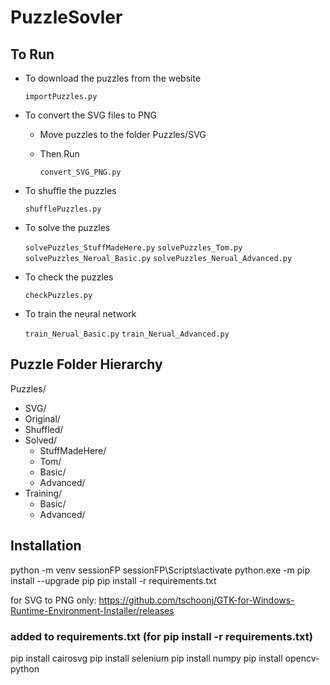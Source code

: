 # PuzzleSovler

## To Run

- To download the puzzles from the website

  `importPuzzles.py`

- To convert the SVG files to PNG

  - Move puzzles to the folder Puzzles/SVG
  - Then Run

    `convert_SVG_PNG.py`

- To shuffle the puzzles

  `shufflePuzzles.py`

- To solve the puzzles

  `solvePuzzles_StuffMadeHere.py`
  `solvePuzzles_Tom.py`
  `solvePuzzles_Nerual_Basic.py`
  `solvePuzzles_Nerual_Advanced.py`

- To check the puzzles

  `checkPuzzles.py`

- To train the neural network

  `train_Nerual_Basic.py`
  `train_Nerual_Advanced.py`

## Puzzle Folder Hierarchy

Puzzles/

- SVG/
- Original/
- Shuffled/
- Solved/
  - StuffMadeHere/
  - Tom/
  - Basic/
  - Advanced/
- Training/
  - Basic/
  - Advanced/

## Installation

python -m venv sessionFP
sessionFP\Scripts\activate
python.exe -m pip install --upgrade pip
pip install -r requirements.txt

for SVG to PNG only:
https://github.com/tschoonj/GTK-for-Windows-Runtime-Environment-Installer/releases

### added to requirements.txt (for pip install -r requirements.txt)

pip install cairosvg
pip install selenium
pip install numpy
pip install opencv-python
